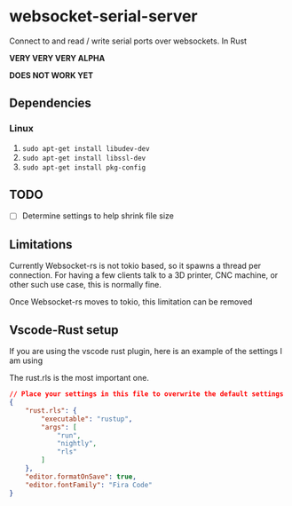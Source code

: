 # websocket-serial-server
Connect to and read / write serial ports over websockets. In Rust

**VERY VERY VERY ALPHA**

**DOES NOT WORK YET**

## Dependencies

### Linux

1. `sudo apt-get install libudev-dev`
1. `sudo apt-get install libssl-dev`
1. `sudo apt-get install pkg-config`

## TODO
* [ ] Determine settings to help shrink file size
 
## Limitations

Currently Websocket-rs is not tokio based, so it spawns a thread per connection.
For having a few clients talk to a 3D printer, CNC machine, or other 
such use case, this is normally fine. 

Once Websocket-rs moves to tokio, this limitation can be removed

## Vscode-Rust setup

If you are using the vscode rust plugin, here is an example of
the settings I am using

The rust.rls is the most important one.

``` json
// Place your settings in this file to overwrite the default settings
{
    "rust.rls": {
        "executable": "rustup",
        "args": [
            "run",
            "nightly",
            "rls"
        ]
    },
    "editor.formatOnSave": true,
    "editor.fontFamily": "Fira Code"
}
```
